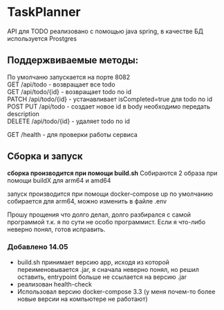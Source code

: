 # TaskPlanner
API для TODO реализовано с помощью java spring, в качестве БД используется Prostgres 

## Поддержвиваемые методы:
По умолчаню запускается на порте 8082 <br>
GET /api/todo - возвращает все todo<br>
GET /api/todo/{id} - возвращает todo по id<br>
PATCH /api/todo/{id} - устанавливает isCompleted=true для todo по id<br>
POST PUT /api/todo - создает новое id в body необходимо передать description<br>
DELETE /api/todo/{id} - удаляет todo по id<br>

GET /health - для проверки работы сервиса

## Сборка и запуск

__сборка производится при помощи build.sh__
Собираются 2 образа при помощи buildX для arm64 и amd64

запуск производится при помощи docker-compose up по умолчанию собирается для arm64, можно изменить в файле .env

Прошу прощения что долго делал, долго разбирался с самой программой т.к. я по сути не особо программист. Если я что-либо неверно понял, готов исправить.
<br>
### Добавлено 14.05
* build.sh принимает версию app, исходя из которой переименовывается .jar, я сначала неверно понял, но решил оставить, entrypoint больше не ссылается на версию .jar
* реализован health-check
* Использовал версию docker-compose 3.3 (у меня почем-то более новые версии на компьютере не работают)
